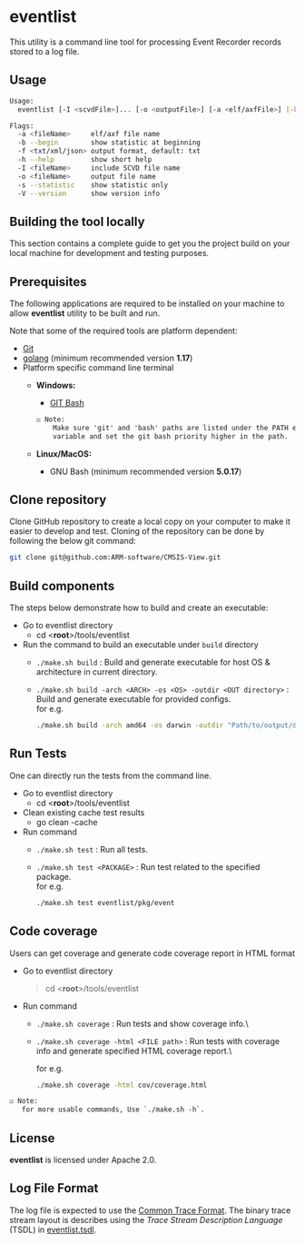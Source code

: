 # eventlist

This utility is a command line tool for processing Event Recorder records stored to a log file.

## Usage

```bash
Usage:
  eventlist [-I <scvdFile>]... [-o <outputFile>] [-a <elf/axfFile>] [-b] <logFile>

Flags:
  -a <fileName>     elf/axf file name
  -b --begin        show statistic at beginning
  -f <txt/xml/json> output format, default: txt
  -h --help         show short help
  -I <fileName>     include SCVD file name
  -o <fileName>     output file name
  -s --statistic    show statistic only
  -V --version      show version info
```

## Building the tool locally

This section contains a complete guide to get you the project build on
your local machine for development and testing purposes.

## Prerequisites

The following applications are required to be installed on your
machine to allow **eventlist** utility to be built and run.

Note that some of the required tools are platform dependent:

- [Git](https://git-scm.com/)
- [golang](https://go.dev/doc/install) (minimum recommended version **1.17**)
- Platform specific command line terminal
  - **Windows:**
    - [GIT Bash](https://gitforwindows.org/)

    ```txt
    ☑️ Note:
        Make sure 'git' and 'bash' paths are listed under the PATH environment
        variable and set the git bash priority higher in the path.
    ```

  - **Linux/MacOS:**
    - GNU Bash (minimum recommended version **5.0.17**)

## Clone repository

Clone GitHub repository to create a local copy on your computer to make
it easier to develop and test. Cloning of the repository can be done by following
the below git command:

```bash
git clone git@github.com:ARM-software/CMSIS-View.git
```

## Build components

The steps below demonstrate how to build and create an executable:

- Go to eventlist directory
  - cd \<**root**\>/tools/eventlist
- Run the command to build an executable under `build` directory
  - `./make.sh build` : Build and generate executable for host OS & architecture in current directory.
  - `./make.sh build -arch <ARCH> -os <OS> -outdir <OUT directory>` : Build and generate executable for provided configs.\
    for e.g.

    ```bash
    ./make.sh build -arch amd64 -os darwin -outdir "Path/to/output/dir"
    ```

## Run Tests

One can directly run the tests from the command line.

- Go to eventlist directory
  - cd \<**root**\>/tools/eventlist
- Clean existing cache test results
  - go clean -cache
- Run command
  - `./make.sh test` : Run all tests.
  - `./make.sh test <PACKAGE>` : Run test related to the specified package.\
    for e.g.

    ```bash
    ./make.sh test eventlist/pkg/event
    ```

## Code coverage

Users can get coverage and generate code coverage report in HTML format

- Go to eventlist directory
    > cd \<**root**\>/tools/eventlist
- Run command
  - `./make.sh coverage`        : Run tests and show coverage info.\
  - `./make.sh coverage -html <FILE path>` : Run tests with coverage info and generate specified HTML coverage report.\

    for e.g.

    ```bash
    ./make.sh coverage -html cov/coverage.html
    ```

```txt
☑️ Note:
   for more usable commands, Use `./make.sh -h`.
```

## License

**eventlist** is licensed under Apache 2.0.

## Log File Format

The log file is expected to use the [Common Trace Format](https://diamon.org/ctf/#specification). The binary trace
stream layout is describes using the *Trace Stream Description Language* (TSDL) in
[eventlist.tsdl](docs/eventlist.tsdl).

